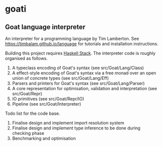 # goati
## Goat language interpreter

An interpreter for a programming language by Tim Lamberton. See https://timbalam.github.io/language for tutorials and installation instructions.

Building this project requires [Haskell Stack](https://docs.haskellstack.org/en/stable/). The interpreter code is roughly organised as follows.
1. A typeclass encoding of Goat's syntax (see src/Goat/Lang/Class)
2. A effect-style encoding of Goat's syntax via a free monad over an open union of concrete types (see src/Goat/Lang/Eff)
2. Parsers and printers for Goat's syntax (see src/Goat/Lang/Parser)
2. A core representation for optimisation, validation and interpretation (see src/Goat/Repr)
4. IO primitives (see src/Goat/Repr/IO)
5. Pipeline (see src/Goat/Interpreter)

Todo list for the code base.
1. Finalise design and implement import resolution system
1. Finalise design and implement type inference to be done during checking phase
2. Benchmarking and optimisation
